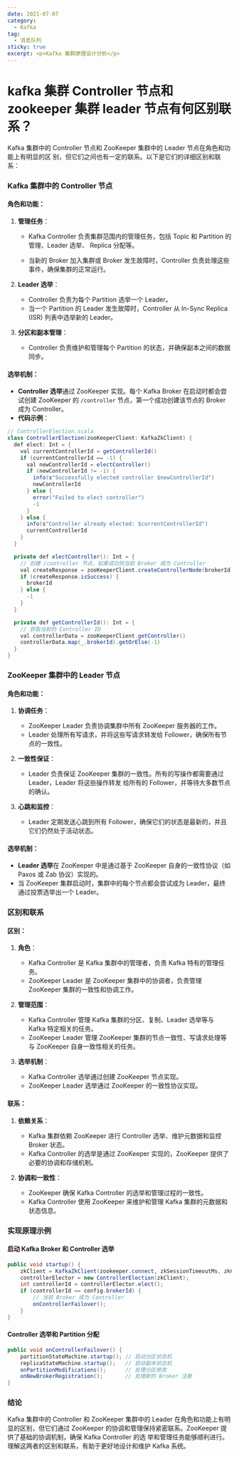 ```yaml
---
date: 2021-07-07
category:
  - Kafka
tag:
  - 消息队列
sticky: true
excerpt: <p>Kafka 集群原理设计分析</p>
---
```

# kafka 集群 Controller 节点和 zookeeper 集群 leader 节点有何区别联系？

Kafka 集群中的 Controller 节点和 ZooKeeper 集群中的 Leader 节点在角色和功能上有明显的区
别，但它们之间也有一定的联系。以下是它们的详细区别和联系：

### Kafka 集群中的 Controller 节点

#### 角色和功能：

1. **管理任务**：
   - Kafka Controller 负责集群范围内的管理任务，包括 Topic 和 Partition 的管理、Leader 选举、
   Replica 分配等。
   
   - 当新的 Broker 加入集群或 Broker 发生故障时，Controller 负责处理这些事件，确保集群的正常运行。

2. **Leader 选举**：
   - Controller 负责为每个 Partition 选举一个 Leader。
   - 当一个 Partition 的 Leader 发生故障时，Controller 从 In-Sync Replica (ISR) 列表中选举新的 Leader。

3. **分区和副本管理**：
   - Controller 负责维护和管理每个 Partition 的状态，并确保副本之间的数据同步。

#### 选举机制：

- **Controller 选举**通过 ZooKeeper 实现。每个 Kafka Broker 在启动时都会尝试创建 ZooKeeper 的 `/controller` 节点，第一个成功创建该节点的 Broker 成为 Controller。
- **代码示例**：

```java
// ControllerElection.scala
class ControllerElection(zooKeeperClient: KafkaZkClient) {
  def elect: Int = {
    val currentControllerId = getControllerId()
    if (currentControllerId == -1) {
      val newControllerId = electController()
      if (newControllerId != -1) {
        info(s"Successfully elected controller $newControllerId")
        newControllerId
      } else {
        error("Failed to elect controller")
        -1
      }
    } else {
      info(s"Controller already elected: $currentControllerId")
      currentControllerId
    }
  }

  private def electController(): Int = {
    // 创建 /controller 节点，如果成功则当前 Broker 成为 Controller
    val createResponse = zooKeeperClient.createControllerNode(brokerId)
    if (createResponse.isSuccess) {
      brokerId
    } else {
      -1
    }
  }

  private def getControllerId(): Int = {
    // 获取当前的 Controller ID
    val controllerData = zooKeeperClient.getController()
    controllerData.map(_.brokerId).getOrElse(-1)
  }
}
```

### ZooKeeper 集群中的 Leader 节点

#### 角色和功能：

1. **协调任务**：
   - ZooKeeper Leader 负责协调集群中所有 ZooKeeper 服务器的工作。
   - Leader 处理所有写请求，并将这些写请求转发给 Follower，确保所有节点的一致性。

2. **一致性保证**：
   - Leader 负责保证 ZooKeeper 集群的一致性。所有的写操作都需要通过 Leader，Leader 将这些操作转发
   给所有的 Follower，并等待大多数节点的确认。

3. **心跳和监控**：
   - Leader 定期发送心跳到所有 Follower，确保它们的状态是最新的，并且它们仍然处于活动状态。

#### 选举机制：

- **Leader 选举**在 ZooKeeper 中是通过基于 ZooKeeper 自身的一致性协议（如 Paxos 或 Zab 协议）实现的。
- 当 ZooKeeper 集群启动时，集群中的每个节点都会尝试成为 Leader，最终通过投票选举出一个 Leader。

### 区别和联系

#### 区别：

1. **角色**：
   - Kafka Controller 是 Kafka 集群中的管理者，负责 Kafka 特有的管理任务。
   - ZooKeeper Leader 是 ZooKeeper 集群中的协调者，负责管理 ZooKeeper 集群的一致性和协调工作。

2. **管理范围**：
   - Kafka Controller 管理 Kafka 集群的分区、复制、Leader 选举等与 Kafka 特定相关的任务。
   - ZooKeeper Leader 管理 ZooKeeper 集群的节点一致性、写请求处理等与 ZooKeeper 自身一致性相关的任务。

3. **选举机制**：
   - Kafka Controller 选举通过创建 ZooKeeper 节点实现。
   - ZooKeeper Leader 选举通过 ZooKeeper 的一致性协议实现。

#### 联系：

1. **依赖关系**：
   - Kafka 集群依赖 ZooKeeper 进行 Controller 选举、维护元数据和监控 Broker 状态。
   - Kafka Controller 的选举是通过 ZooKeeper 实现的，ZooKeeper 提供了必要的协调和存储机制。

2. **协调和一致性**：
   - ZooKeeper 确保 Kafka Controller 的选举和管理过程的一致性。
   - Kafka Controller 使用 ZooKeeper 来维护和管理 Kafka 集群的元数据和状态信息。

### 实现原理示例

#### 启动 Kafka Broker 和 Controller 选举

```java
public void startup() {
    zkClient = KafkaZkClient(zookeeper.connect, zkSessionTimeoutMs, zkConnectionTimeoutMs, zkEnableSecureAcls);
    controllerElector = new ControllerElection(zkClient);
    int controllerId = controllerElector.elect();
    if (controllerId == config.brokerId) {
        // 当前 Broker 成为 Controller
        onControllerFailover();
    }
}
```

#### Controller 选举和 Partition 分配

```java
public void onControllerFailover() {
    partitionStateMachine.startup(); // 启动分区状态机
    replicaStateMachine.startup();   // 启动副本状态机
    onPartitionModifications();      // 处理分区修改
    onNewBrokerRegistration();       // 处理新的 Broker 注册
}
```

### 结论

Kafka 集群中的 Controller 和 ZooKeeper 集群中的 Leader 在角色和功能上有明显的区别，但它们通过 
ZooKeeper 的协调和管理保持紧密联系。ZooKeeper 提供了基础的协调机制，确保 Kafka Controller 的选
举和管理任务能够顺利进行。理解这两者的区别和联系，有助于更好地设计和维护 Kafka 系统。
